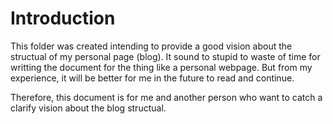 # Introduction
This folder was created intending to provide a good vision about the structual of my personal page (blog). It sound to stupid to waste of time for writting the document for the thing like a personal webpage. But from my experience, it will be better for me in the future to read and continue.

Therefore, this document is for me and another person who want to catch a clarify vision about the blog structual.